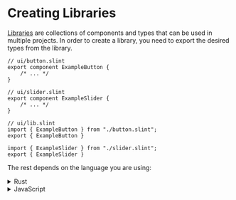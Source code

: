 <!-- Copyright © SixtyFPS GmbH <info@slint.dev> ; SPDX-License-Identifier: MIT -->

# Creating Libraries

[Libraries](../language/concepts/libraries.md) are collections of components and
types that can be used in multiple projects. In order to create a library, you
need to export the desired types from the library.

```slint,ignore
// ui/button.slint
export component ExampleButton {
    /* ... */
}
```

```slint,ignore
// ui/slider.slint
export component ExampleSlider {
    /* ... */
}
```

```slint,ignore
// ui/lib.slint
import { ExampleButton } from "./button.slint";
export { ExampleButton }

import { ExampleSlider } from "./slider.slint";
export { ExampleSlider }
```

The rest depends on the language you are using:

<details data-snippet-language="toml">
<summary>Rust</summary>

Export the entry-point of the library in `Cargo.toml`:

```toml
[package.metadata.slint]
export = "ui/lib.slint"
```

</details>

<details data-snippet-language="json">
<summary>JavaScript</summary>

Export the entry-point of the library in `package.json`:

```json
{
    "slint": {
        "export": "ui/lib.slint"
    }
}
```

</details>

